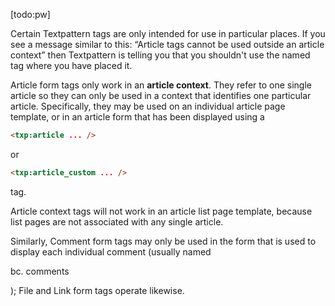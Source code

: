 [todo:pw]

Certain Textpattern tags are only intended for use in particular places. If you see a message similar to this: “Article tags cannot be used outside an article context” then Textpattern is telling you that you shouldn't use the named tag where you have placed it.

Article form tags only work in an **article context**. They refer to one single article so they can only be used in a context that identifies one particular article. Specifically, they may be used on an individual article page template, or in an article form that has been displayed using a

~~~ html
<txp:article ... />
~~~


or

~~~ html
<txp:article_custom ... />
~~~


tag.

Article context tags will not work in an article list page template, because list pages are not associated with any single article.

Similarly, Comment form tags may only be used in the form that is used to display each individual comment (usually named

bc. comments


); File and Link form tags operate likewise.

